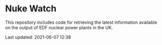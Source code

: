 # Nuke Watch

This repository includes code for retrieving the latest information available on the output of EDF nuclear power plants in the UK.

Last updated: 2021-06-07 12:38